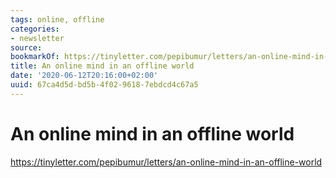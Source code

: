```yaml
---
tags: online, offline
categories:
- newsletter
source:
bookmarkOf: https://tinyletter.com/pepibumur/letters/an-online-mind-in-an-offline-world
title: An online mind in an offline world
date: '2020-06-12T20:16:00+02:00'
uuid: 67ca4d5d-bd5b-4f02-9618-7ebdcd4c67a5
---
```


# An online mind in an offline world
https://tinyletter.com/pepibumur/letters/an-online-mind-in-an-offline-world
